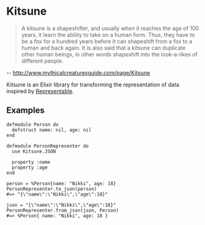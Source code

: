 Kitsune
=======

>A kitsune is a shapeshifter, and usually when it reaches the age of 100 years, it learn the ability to take on a human form. Thus, they have to be a fox for a hundred years before it can shapeshift from a fox to a human and back again. It is also said that a kitsune can duplicate other human beings, in other words shapeshift into the look-a-likes of different people.

-- http://www.mythicalcreaturesguide.com/page/Kitsune

Kitsune is an Elixir library for transforming the representation of data inspired by [Representable](https://github.com/apotonick/representable/).


## Examples

    defmodule Person do
      defstruct name: nil, age: nil
    end

    defmodule PersonRepresenter do
      use Kitsune.JSON

      property :name
      property :age
    end

    person = %Person{name: "Nikki", age: 18}
    PersonRepresenter.to_json(person)
    #=> "{\"name\":\"Nikki\",\"age\":18}"

    json = "{\"name\":\"Nikki\",\"age\":18}"
    PersonRepresenter.from_json(json, Person)
    #=> %Person{ name: "Nikki", age: 18 }

